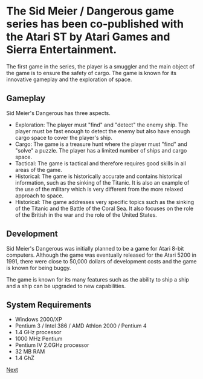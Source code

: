 # The Sid Meier / Dangerous game series has been co-published with the Atari ST by Atari Games and Sierra Entertainment.

The first game in the series, the player is a smuggler and the main object of the game is to ensure the safety of cargo. The game is known for its innovative gameplay and the exploration of space.

## Gameplay

Sid Meier's Dangerous has three aspects.

*   Exploration: The player must "find" and "detect" the enemy ship. The player must be fast enough to detect the enemy but also have enough cargo space to cover the player's ship.
*   Cargo: The game is a treasure hunt where the player must "find" and "solve" a puzzle. The player has a limited number of ships and cargo space.
*   Tactical: The game is tactical and therefore requires good skills in all areas of the game.
*   Historical: The game is historically accurate and contains historical information, such as the sinking of the Titanic. It is also an example of the use of the military which is very different from the more relaxed approach to space.
*   Historical: The game addresses very specific topics such as the sinking of the Titanic and the Battle of the Coral Sea. It also focuses on the role of the British in the war and the role of the United States.

## Development

Sid Meier's Dangerous was initially planned to be a game for Atari 8-bit computers. Although the game was eventually released for the Atari 5200 in 1991, there were close to 50,000 dollars of development costs and the game is known for being buggy.

The game is known for its many features such as the ability to ship a ship and a ship can be upgraded to new capabilities.

## System Requirements

*    Windows 2000/XP
*   Pentium 3 / Intel 386 / AMD Athlon 2000 / Pentium 4
*   1.4 GHz processor
*   1000 MHz Pentium
*   Pentium IV 2.0GHz processor
*   32 MB RAM
*   1.4 GhZ

[Next](481.md)